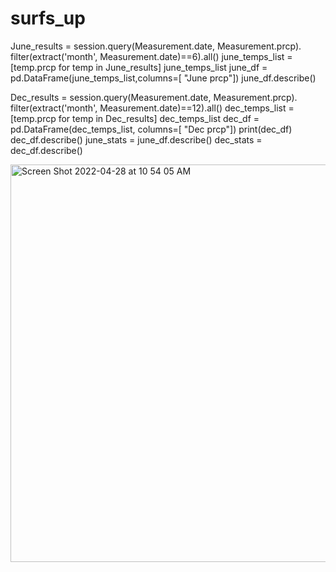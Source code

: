 # surfs_up
June_results = session.query(Measurement.date, Measurement.prcp).\
     filter(extract('month', Measurement.date)==6).all()
june_temps_list = [temp.prcp for temp in June_results]
june_temps_list
june_df = pd.DataFrame(june_temps_list,columns=[ "June prcp"])
june_df.describe()

Dec_results = session.query(Measurement.date, Measurement.prcp).\
    filter(extract('month', Measurement.date)==12).all()
dec_temps_list = [temp.prcp for temp in Dec_results]
dec_temps_list
dec_df = pd.DataFrame(dec_temps_list, columns=[ "Dec prcp"])
print(dec_df)
dec_df.describe()
june_stats = june_df.describe()
dec_stats = dec_df.describe()

<img width="636" alt="Screen Shot 2022-04-28 at 10 54 05 AM" src="https://user-images.githubusercontent.com/100738688/165781829-d07388d3-9dc0-4d21-a531-950f73623775.png">

